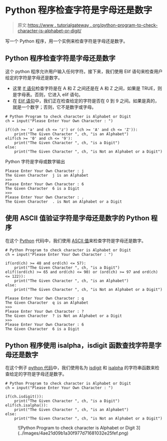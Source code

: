 # Python 程序检查字符是字母还是数字

> 原文:[https://www . tutorialgateway . org/python-program-to-check-character-is-alphabet-or-digit/](https://www.tutorialgateway.org/python-program-to-check-character-is-alphabet-or-digit/)

写一个 Python 程序，用一个实例来检查字符是字母还是数字。

## Python 程序检查字符是字母还是数字

这个 python 程序允许用户输入任何字符。接下来，我们使用 Elif 语句来检查用户给定的字符是字母还是数字。

*   这里 [If 语句](https://www.tutorialgateway.org/python-if-statement/)检查字符是在 A 和 Z 之间还是在 A 和 Z 之间，如果是 TRUE，则是字母表。否则，它进入 elif 语句。
*   在 [Elif 语句](https://www.tutorialgateway.org/python-elif-statement/)中，我们正在检查给定的字符是否在 0 到 9 之间。如果是真的，就是一个数字；否则，它不是数字或字母。

```
# Python Program to check character is Alphabet or Digit
ch = input("Please Enter Your Own Character : ")

if((ch >= 'a' and ch <= 'z') or (ch >= 'A' and ch <= 'Z')): 
    print("The Given Character ", ch, "is an Alphabet") 
elif(ch >= '0' and ch <= '9'):
    print("The Given Character ", ch, "is a Digit")
else:
    print("The Given Character ", ch, "is Not an Alphabet or a Digit")
```

Python 字符是字母或数字输出

```
Please Enter Your Own Character : j
The Given Character  j is an Alphabet
>>> 
Please Enter Your Own Character : 6
The Given Character  6 is a Digit
>>> 
Please Enter Your Own Character : .
The Given Character  . is Not an Alphabet or a Digit
```

## 使用 ASCII 值验证字符是字母还是数字的 Python 程序

在这个 [Python](https://www.tutorialgateway.org/python-tutorial/) 代码中，我们使用 [ASCII 值](https://www.tutorialgateway.org/ascii-table/)来检查字符是字母还是数字。

```
# Python Program to check character is Alphabet or Digit
ch = input("Please Enter Your Own Character : ")

if(ord(ch) >= 48 and ord(ch) <= 57): 
    print("The Given Character ", ch, "is a Digit") 
elif((ord(ch) >= 65 and ord(ch) <= 90) or (ord(ch) >= 97 and ord(ch) <= 122)):
    print("The Given Character ", ch, "is an Alphabet")
else:
    print("The Given Character ", ch, "is Not an Alphabet or a Digit")
```

```
Please Enter Your Own Character : q
The Given Character  q is an Alphabet
>>> 
Please Enter Your Own Character : ?
The Given Character  ? is Not an Alphabet or a Digit
>>> 
Please Enter Your Own Character : 6
The Given Character  6 is a Digit
```

## Python 程序使用 isalpha，isdigit 函数查找字符是字母还是数字

在这个例子 [python 代码](https://www.tutorialgateway.org/python-programming-examples/)中，我们使用名为 [isdigit](https://www.tutorialgateway.org/python-isdigit/) 和 [isalpha](https://www.tutorialgateway.org/python-isalpha/) 的字符串函数来检查给定的字符是字母还是数字。

```
# Python Program to check character is Alphabet or Digit
ch = input("Please Enter Your Own Character : ")

if(ch.isdigit()):
    print("The Given Character ", ch, "is a Digit")
elif(ch.isalpha()):
    print("The Given Character ", ch, "is an Alphabet")
else:
    print("The Given Character ", ch, "is Not an Alphabet or a Digit")
```

<figure class="wp-block-image">![Python Program to check character is Alphabet or Digit 3](../Images/4ae21d09b1a30f977d71681032e25fef.png)</figure>